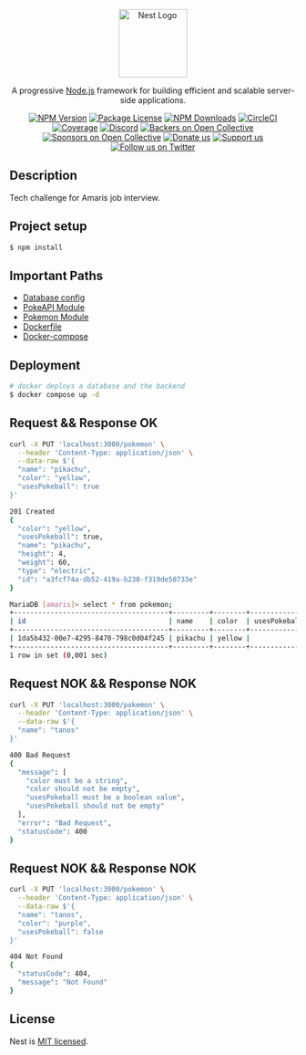 <p align="center">
  <a href="http://nestjs.com/" target="blank"><img src="https://nestjs.com/img/logo-small.svg" width="120" alt="Nest Logo" /></a>
</p>

[circleci-image]: https://img.shields.io/circleci/build/github/nestjs/nest/master?token=abc123def456
[circleci-url]: https://circleci.com/gh/nestjs/nest

  <p align="center">A progressive <a href="http://nodejs.org" target="_blank">Node.js</a> framework for building efficient and scalable server-side applications.</p>
    <p align="center">
<a href="https://www.npmjs.com/~nestjscore" target="_blank"><img src="https://img.shields.io/npm/v/@nestjs/core.svg" alt="NPM Version" /></a>
<a href="https://www.npmjs.com/~nestjscore" target="_blank"><img src="https://img.shields.io/npm/l/@nestjs/core.svg" alt="Package License" /></a>
<a href="https://www.npmjs.com/~nestjscore" target="_blank"><img src="https://img.shields.io/npm/dm/@nestjs/common.svg" alt="NPM Downloads" /></a>
<a href="https://circleci.com/gh/nestjs/nest" target="_blank"><img src="https://img.shields.io/circleci/build/github/nestjs/nest/master" alt="CircleCI" /></a>
<a href="https://coveralls.io/github/nestjs/nest?branch=master" target="_blank"><img src="https://coveralls.io/repos/github/nestjs/nest/badge.svg?branch=master#9" alt="Coverage" /></a>
<a href="https://discord.gg/G7Qnnhy" target="_blank"><img src="https://img.shields.io/badge/discord-online-brightgreen.svg" alt="Discord"/></a>
<a href="https://opencollective.com/nest#backer" target="_blank"><img src="https://opencollective.com/nest/backers/badge.svg" alt="Backers on Open Collective" /></a>
<a href="https://opencollective.com/nest#sponsor" target="_blank"><img src="https://opencollective.com/nest/sponsors/badge.svg" alt="Sponsors on Open Collective" /></a>
  <a href="https://paypal.me/kamilmysliwiec" target="_blank"><img src="https://img.shields.io/badge/Donate-PayPal-ff3f59.svg" alt="Donate us"/></a>
    <a href="https://opencollective.com/nest#sponsor"  target="_blank"><img src="https://img.shields.io/badge/Support%20us-Open%20Collective-41B883.svg" alt="Support us"></a>
  <a href="https://twitter.com/nestframework" target="_blank"><img src="https://img.shields.io/twitter/follow/nestframework.svg?style=social&label=Follow" alt="Follow us on Twitter"></a>
</p>
  <!--[![Backers on Open Collective](https://opencollective.com/nest/backers/badge.svg)](https://opencollective.com/nest#backer)
  [![Sponsors on Open Collective](https://opencollective.com/nest/sponsors/badge.svg)](https://opencollective.com/nest#sponsor)-->

## Description

Tech challenge for Amaris job interview.

## Project setup

```bash
$ npm install
```

## Important Paths
- [Database config](src/config/orm.option.ts)
- [PokeAPI Module](src/services/pokeapi)
- [Pokemon Module](src/modules/pokemon)
- [Dockerfile](Dockerfile)
- [Docker-compose](docker-compose.yml)

## Deployment

```bash
# docker deploys a database and the backend
$ docker compose up -d
```

## Request && Response OK
```bash
curl -X PUT 'localhost:3000/pokemon' \
  --header 'Content-Type: application/json' \
  --data-raw $'{
  "name": "pikachu",
  "color": "yellow",
  "usesPokeball": true
}'

201 Created
{
  "color": "yellow",
  "usesPokeball": true,
  "name": "pikachu",
  "height": 4,
  "weight": 60,
  "type": "electric",
  "id": "a3fcf74a-db52-419a-b230-f319de58733e"
}

MariaDB [amaris]> select * from pokemon;
+--------------------------------------+---------+--------+--------------+--------+--------+----------+
| id                                   | name    | color  | usesPokeball | height | weight | type     |
+--------------------------------------+---------+--------+--------------+--------+--------+----------+
| 1da5b432-00e7-4295-8470-798c0d04f245 | pikachu | yellow |            1 |      4 |     60 | electric |
+--------------------------------------+---------+--------+--------------+--------+--------+----------+
1 row in set (0,001 sec)
```

## Request NOK && Response NOK
```bash
curl -X PUT 'localhost:3000/pokemon' \
  --header 'Content-Type: application/json' \
  --data-raw $'{
  "name": "tanos"
}'

400 Bad Request
{
  "message": [
    "color must be a string",
    "color should not be empty",
    "usesPokeball must be a boolean value",
    "usesPokeball should not be empty"
  ],
  "error": "Bad Request",
  "statusCode": 400
}
```

## Request NOK && Response NOK
```bash
curl -X PUT 'localhost:3000/pokemon' \
  --header 'Content-Type: application/json' \
  --data-raw $'{
  "name": "tanos",
  "color": "purple",
  "usesPokeball": false
}'

404 Not Found
{
  "statusCode": 404,
  "message": "Not Found"
}
```

## License

Nest is [MIT licensed](https://github.com/nestjs/nest/blob/master/LICENSE).
